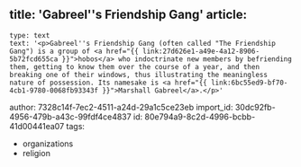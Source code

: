 title: 'Gabreel''s Friendship Gang'
article:
  -
    type: text
    text: '<p>Gabreel''s Friendship Gang (often called "The Friendship Gang") is a group of <a href="{{ link:27d626e1-a49e-4a12-8906-5b72fcd655ca }}">hobos</a> who indoctrinate new members by befriending them, getting to know them over the course of a year, and then breaking one of their windows, thus illustrating the meaningless nature of possession. Its namesake is <a href="{{ link:6bc55ed9-bf70-4cb1-9780-0068fb93343f }}">Marshall Gabreel</a>.</p>'
author: 7328c14f-7ec2-4511-a24d-29a1c5ce23eb
import_id: 30dc92fb-4956-479b-a43c-99fdf4ce4837
id: 80e794a9-8c2d-4996-bcbb-41d00441ea07
tags:
  - organizations
  - religion
